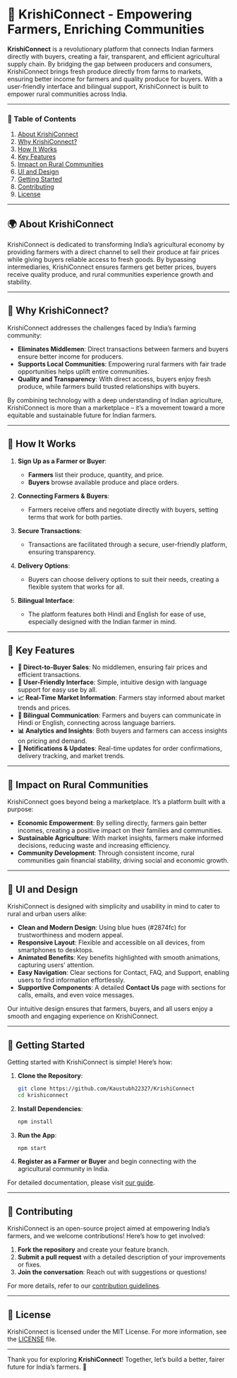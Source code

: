 
# 🌾 KrishiConnect - Empowering Farmers, Enriching Communities

**KrishiConnect** is a revolutionary platform that connects Indian farmers directly with buyers, creating a fair, transparent, and efficient agricultural supply chain. By bridging the gap between producers and consumers, KrishiConnect brings fresh produce directly from farms to markets, ensuring better income for farmers and quality produce for buyers. With a user-friendly interface and bilingual support, KrishiConnect is built to empower rural communities across India.

---

### 📜 Table of Contents
1. [About KrishiConnect](#about-krishiconnect)
2. [Why KrishiConnect?](#why-krishiconnect)
3. [How It Works](#how-it-works)
4. [Key Features](#key-features)
5. [Impact on Rural Communities](#impact-on-rural-communities)
6. [UI and Design](#ui-and-design)
7. [Getting Started](#getting-started)
8. [Contributing](#contributing)
9. [License](#license)

---

## 🌍 About KrishiConnect

KrishiConnect is dedicated to transforming India’s agricultural economy by providing farmers with a direct channel to sell their produce at fair prices while giving buyers reliable access to fresh goods. By bypassing intermediaries, KrishiConnect ensures farmers get better prices, buyers receive quality produce, and rural communities experience growth and stability.

---

## 🌟 Why KrishiConnect?

KrishiConnect addresses the challenges faced by India’s farming community:
- **Eliminates Middlemen**: Direct transactions between farmers and buyers ensure better income for producers.
- **Supports Local Communities**: Empowering rural farmers with fair trade opportunities helps uplift entire communities.
- **Quality and Transparency**: With direct access, buyers enjoy fresh produce, while farmers build trusted relationships with buyers.

By combining technology with a deep understanding of Indian agriculture, KrishiConnect is more than a marketplace – it’s a movement toward a more equitable and sustainable future for Indian farmers.

---

## 🔄 How It Works

1. **Sign Up as a Farmer or Buyer**: 
   - **Farmers** list their produce, quantity, and price.
   - **Buyers** browse available produce and place orders.

2. **Connecting Farmers & Buyers**:
   - Farmers receive offers and negotiate directly with buyers, setting terms that work for both parties.

3. **Secure Transactions**:
   - Transactions are facilitated through a secure, user-friendly platform, ensuring transparency.

4. **Delivery Options**:
   - Buyers can choose delivery options to suit their needs, creating a flexible system that works for all.

5. **Bilingual Interface**:
   - The platform features both Hindi and English for ease of use, especially designed with the Indian farmer in mind.

---

## 🔑 Key Features

- **🌾 Direct-to-Buyer Sales**: No middlemen, ensuring fair prices and efficient transactions.
- **📱 User-Friendly Interface**: Simple, intuitive design with language support for easy use by all.
- **📈 Real-Time Market Information**: Farmers stay informed about market trends and prices.
- **💬 Bilingual Communication**: Farmers and buyers can communicate in Hindi or English, connecting across language barriers.
- **📊 Analytics and Insights**: Both buyers and farmers can access insights on pricing and demand.
- **🔔 Notifications & Updates**: Real-time updates for order confirmations, delivery tracking, and market trends.

---

## 🌾 Impact on Rural Communities

KrishiConnect goes beyond being a marketplace. It’s a platform built with a purpose:
- **Economic Empowerment**: By selling directly, farmers gain better incomes, creating a positive impact on their families and communities.
- **Sustainable Agriculture**: With market insights, farmers make informed decisions, reducing waste and increasing efficiency.
- **Community Development**: Through consistent income, rural communities gain financial stability, driving social and economic growth.

---

## 🎨 UI and Design

KrishiConnect is designed with simplicity and usability in mind to cater to rural and urban users alike:
- **Clean and Modern Design**: Using blue hues (#2874fc) for trustworthiness and modern appeal.
- **Responsive Layout**: Flexible and accessible on all devices, from smartphones to desktops.
- **Animated Benefits**: Key benefits highlighted with smooth animations, capturing users’ attention.
- **Easy Navigation**: Clear sections for Contact, FAQ, and Support, enabling users to find information effortlessly.
- **Supportive Components**: A detailed **Contact Us** page with sections for calls, emails, and even voice messages.

Our intuitive design ensures that farmers, buyers, and all users enjoy a smooth and engaging experience on KrishiConnect.

---

## 🚀 Getting Started

Getting started with KrishiConnect is simple! Here’s how:

1. **Clone the Repository**:
   ```bash
   git clone https://github.com/Kaustubh22327/KrishiConnect
   cd krishiconnect
   ```

2. **Install Dependencies**:
   ```bash
   npm install
   ```

3. **Run the App**:
   ```bash
   npm start
   ```

4. **Register as a Farmer or Buyer** and begin connecting with the agricultural community in India.

For detailed documentation, please visit [our guide](link-to-docs).

---

## 🤝 Contributing

KrishiConnect is an open-source project aimed at empowering India’s farmers, and we welcome contributions! Here’s how to get involved:

1. **Fork the repository** and create your feature branch.
2. **Submit a pull request** with a detailed description of your improvements or fixes.
3. **Join the conversation**: Reach out with suggestions or questions!

For more details, refer to our [contribution guidelines](link-to-contribution-guide).

---

## 📜 License

KrishiConnect is licensed under the MIT License. For more information, see the [LICENSE](link-to-license) file.

---

Thank you for exploring **KrishiConnect**! Together, let’s build a better, fairer future for India’s farmers. 🌱

